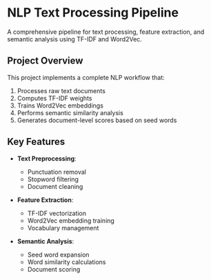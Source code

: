 # NLP Text Processing Pipeline

A comprehensive pipeline for text processing, feature extraction, and semantic analysis using TF-IDF and Word2Vec.

## Project Overview

This project implements a complete NLP workflow that:
1. Processes raw text documents
2. Computes TF-IDF weights
3. Trains Word2Vec embeddings
4. Performs semantic similarity analysis
5. Generates document-level scores based on seed words

## Key Features

- **Text Preprocessing**:
  - Punctuation removal
  - Stopword filtering
  - Document cleaning

- **Feature Extraction**:
  - TF-IDF vectorization
  - Word2Vec embedding training
  - Vocabulary management

- **Semantic Analysis**:
  - Seed word expansion
  - Word similarity calculations
  - Document scoring
